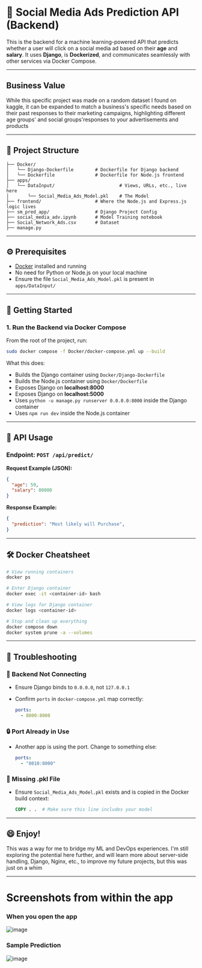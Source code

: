 # 🧠 Social Media Ads Prediction API (Backend)

This is the backend for a machine learning-powered API that predicts whether a user will click on a social media ad based on their **age** and **salary**. It uses **Django**, is **Dockerized**, and communicates seamlessly with other services via Docker Compose.

---

## Business Value
While this specific project was made on a random dataset I found on kaggle, it can be expanded to match a business's specific needs based on their past responses to their marketing campaigns, highlighting different age groups' and social groups'responses to your advertisements and products

---

## 📁 Project Structure
```
├── Docker/
│   └── Django-Dockerfile        # Dockerfile for Django backend
│   └── Dockerfile               # Dockerfile for Node.js frontend
├── apps/
│   └── DataInput/                        # Views, URLs, etc., live here
│       └── Social_Media_Ads_Model.pkl    # The Model
├── frontend/                    # Where the Node.js and Express.js logic lives
├── sm_pred_app/                 # Django Project Config
├── social_media_adv.ipynb       # Model Training notebook
├── Social_Network_Ads.csv       # Dataset
├── manage.py
```


---

## ⚙️ Prerequisites

* [Docker](https://www.docker.com/) installed and running
* No need for Python or Node.js on your local machine
* Ensure the file `Social_Media_Ads_Model.pkl` is present in `apps/DataInput/`

---

## 🚀 Getting Started

### 1. Run the Backend via Docker Compose

From the root of the project, run:

```bash
sudo docker compose -f Docker/docker-compose.yml up --build
```

What this does:

* Builds the Django container using `Docker/Django-Dockerfile`
* Builds the Node.js container using `Docker/Dockerfile`
* Exposes Django on **localhost:8000**
* Exposes Django on **localhost:5000**
* Uses `python -u manage.py runserver 0.0.0.0:8000` inside the Django container
* Uses `npm run dev` inside the Node.js container
---

## 📱 API Usage

### Endpoint: `POST /api/predict/`

**Request Example (JSON):**

```json
{
  "age": 59,
  "salary": 80000
}
```

**Response Example:**

```json
{
  "prediction": "Most likely will Purchase",
}
```

---

## 🛠 Docker Cheatsheet

```bash
# View running containers
docker ps

# Enter Django container
docker exec -it <container-id> bash

# View logs for Django container
docker logs <container-id>

# Stop and clean up everything
docker compose down
docker system prune -a --volumes
```

---

## 🧪 Troubleshooting

### 🔌 Backend Not Connecting

* Ensure Django binds to `0.0.0.0`, not `127.0.0.1`
* Confirm `ports` in `docker-compose.yml` map correctly:

  ```yaml
  ports:
    - 8000:8000
  ```

### 🔒 Port Already in Use

* Another app is using the port. Change to something else:

  ```yaml
  ports:
    - "8010:8000"
  ```

### 📁 Missing .pkl File

* Ensure `Social_Media_Ads_Model.pkl` exists and is copied in the Docker build context:

  ```dockerfile
  COPY . .  # Make sure this line includes your model
  ```
---

## 😄 Enjoy!
This was a way for me to bridge my ML and DevOps experiences. I'm still exploring the potential here further, and will learn more about server-side handling, Django, Nginx, etc., to improve my future projects, but this was just on a whim

---
# Screenshots from within the app
### When you open the app
![image](https://github.com/user-attachments/assets/b5454122-dc8b-4c3b-9917-d7ce360afd6c)

### Sample Prediction
![image](https://github.com/user-attachments/assets/c10b1d69-4b93-41d1-9502-cd467ebd10cc)
